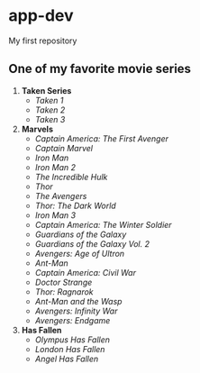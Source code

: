 # app-dev
My first repository
## One of my favorite movie series
1. **Taken Series**
   - *Taken 1*
   - *Taken 2*
   - *Taken 3*
2. **Marvels**
   - *Captain America: The First Avenger*
   - *Captain Marvel*
   - *Iron Man*
   - *Iron Man 2*
   - *The Incredible Hulk*
   - *Thor*
   - *The Avengers*
   - *Thor: The Dark World*
   - *Iron Man 3*
   - *Captain America: The Winter Soldier*
   - *Guardians of the Galaxy*
   - *Guardians of the Galaxy Vol. 2*
   - *Avengers: Age of Ultron*
   - *Ant-Man*
   - *Captain America: Civil War*
   - *Doctor Strange*
   - *Thor: Ragnarok*
   - *Ant-Man and the Wasp*
   - *Avengers: Infinity War*
   - *Avengers: Endgame*
3. **Has Fallen**
   - *Olympus Has Fallen*
   - *London Has Fallen*
   - *Angel Has Fallen*
